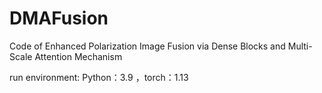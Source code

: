 # DMAFusion
Code of Enhanced Polarization Image Fusion via Dense Blocks and Multi-Scale Attention Mechanism

run environment:
Python：3.9 ，torch：1.13
